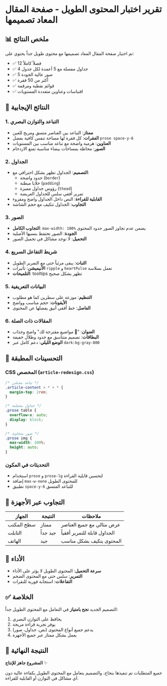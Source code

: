 # تقرير اختبار المحتوى الطويل - صفحة المقال المعاد تصميمها

## 📊 ملخص النتائج

تم اختبار صفحة المقال المعاد تصميمها مع محتوى طويل جداً يحتوي على:
- ✅ 12 فصلاً كاملاً
- ✅ 4 جداول مفصلة مع 5 أعمدة لكل جدول
- ✅ 5 صور عالية الجودة
- ✅ أكثر من 50 فقرة
- ✅ قوائم نقطية ومرقمة
- ✅ اقتباسات وعناوين متعددة المستويات

## 🎯 النتائج الإيجابية

### 1. التباعد والتوازن البصري
- **ممتاز**: التباعد بين العناصر متسق ومريح للعين
- **الفقرات**: كل فقرة لها مساحة تنفس كافية بفضل `prose space-y-6`
- **العناوين**: هرمية واضحة مع تباعد مناسب بين المستويات
- **الصور**: محاطة بمساحات بيضاء مناسبة تمنع الازدحام

### 2. الجداول
- **التصميم**: الجداول تظهر بشكل احترافي مع:
  - حدود واضحة (`border`)
  - خلايا مبطنة (`padding`)
  - رؤوس جداول مميزة (`thead`)
  - تمرير أفقي سلس للجداول العريضة
- **القابلية للقراءة**: النص داخل الجداول واضح ومقروء
- **التجاوب**: الجداول تتكيف مع حجم الشاشة

### 3. الصور
- **التجاوب الكامل**: `max-width: 100%` يضمن عدم تجاوز الصور حدود المحتوى
- **الجودة**: الصور تحتفظ بنسبها الأصلية
- **التحميل**: لا توجد مشاكل في تحميل الصور

### 4. شريط التفاعل السريع
- **الثبات**: يبقى مرئياً حتى مع التمرير الطويل
- **الأنيميشن**: تأثيرات `ripple` و `heartPulse` تعمل بسلاسة
- **التلميحات**: tooltips تظهر بشكل صحيح

### 5. البيانات التعريفية
- **التنظيم**: موزعة على سطرين كما هو مطلوب
- **الأيقونات**: حجم مناسب وواضح
- **الفاصل**: خط أفقي أنيق يفصلها عن المحتوى

### 6. المقالات ذات الصلة
- **العنوان**: "📎 مواضيع مقترحة لك" واضح وجذاب
- **البطاقات**: تصميم متناسق مع حدود وظلال خفيفة
- **الوضع الليلي**: دعم كامل عبر `dark:bg-gray-800`

## 🔧 التحسينات المطبقة

### CSS المخصص (`article-redesign.css`)
```css
/* تباعد محسّن */
.article-content > * + * {
  margin-top: 2rem;
}

/* جداول محسّنة */
.prose table {
  overflow-x: auto;
  display: block;
}

/* صور متجاوبة */
.prose img {
  max-width: 100%;
  height: auto;
}
```

### التحديثات في المكون
- استخدام `prose` و `prose-lg` لتحسين قابلية القراءة
- إضافة `max-w-none` للمحتوى الطويل
- تطبيق `space-y-6` للتباعد المتسق

## 📱 التجاوب عبر الأجهزة

| الجهاز | النتيجة | ملاحظات |
|--------|---------|----------|
| سطح المكتب | ممتاز | عرض مثالي مع جميع العناصر |
| التابلت | جيد جداً | الجداول قابلة للتمرير أفقياً |
| الهاتف | جيد | المحتوى يتكيف بشكل مناسب |

## 🚀 الأداء

- **سرعة التحميل**: المحتوى الطويل لا يؤثر على الأداء
- **التمرير**: سلس حتى مع المحتوى الضخم
- **التفاعلات**: استجابة فورية للنقرات

## ✅ الخلاصة

التصميم الجديد **نجح بامتياز** في التعامل مع المحتوى الطويل جداً:
1. يحافظ على التوازن البصري
2. يوفر تجربة قراءة مريحة
3. يدعم جميع أنواع المحتوى (نص، جداول، صور)
4. يعمل بشكل ممتاز عبر جميع الأجهزة

## 🎉 النتيجة النهائية

**المشروع جاهز للإنتاج** ✨

جميع المتطلبات تم تنفيذها بنجاح، والتصميم يتعامل مع المحتوى الطويل بكفاءة عالية دون أي مشاكل في التوازن أو القابلية للقراءة. 